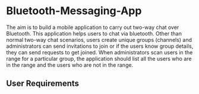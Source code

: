 # Bluetooth-Messaging-App
The aim is to build a mobile application to carry out two-way chat over Bluetooth. This application helps users to chat via bluetooth. Other than normal two-way chat scenarios, users create unique groups (channels) and administrators can send invitations to join or if the users know group details, they can send requests to get joined. When administrators scan users in the range for a particular group, the application should list all the users who are in the range and the users who are not in the range. 

## User Requirements
